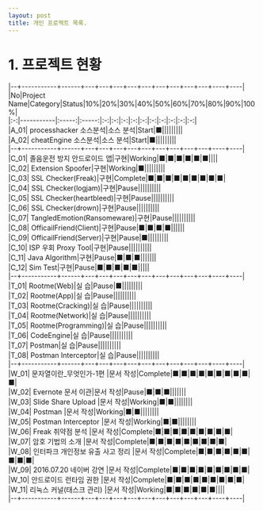 ```yaml
---
layout: post
title: 개인 프로젝트 목록.
---
```



# 1. 프로젝트 현황

|--+-----------+------+---+---+---+---+---+---+---+---+---+----+----|  
|No|Project Name|Category|Status|10%|20%|30%|40%|50%|60%|70%|80%|90%|100%|  
|:-:|-----------|:-----:|:-----:|:-:|:-:|:-:|:-:|:-:|:-:|:-:|:-:|:-:|:-:|  
|A_01| processhacker 소스분석|소스 분석|Start|■|||||||||    
|A_02| cheatEngine 소스분석|소스 분석|Start|■|||||||||    
|--+-----------+------+---+---+---+---+---+---+---+---+---+----+----|  
|C_01| 졸음운전 방지 안드로이드 앱|구현|Working|■|■|■|■|■|■||||   
|C_02| Extension Spoofer|구현|Working|■|||||||||   
|C_03| SSL Checker(Freak)|구현|Complete|■|■|■|■|■|■|■|■|■|   
|C_04| SSL Checker(logjam)|구현|Pause||||||||||   
|C_05| SSL Checker(heartbleed)|구현|Pause||||||||||   
|C_06| SSL Checker(drown)|구현|Pause||||||||||   
|C_07| TangledEmotion(Ransomeware)|구현|Pause||||||||||   
|C_08| OfficailFriend(Client)|구현|Pause|■|■|■|■||||||   
|C_09| OfficailFriend(Server)|구현|Pause|■|||||||||   
|C_10| ISP 우회 Proxy Tool|구현|Pause||||||||||   
|C_11| Java Algorithm|구현|Pause|■|■|■|||||||   
|C_12| Sim Test|구현|Pause|■|■|■|■|■|||||   
|--+-----------+------+---+---+---+---+---+---+---+---+---+----+----|  
|T_01| Rootme(Web)|실 습|Pause|■|||||||||   
|T_02| Rootme(App)|실 습|Pause||||||||||   
|T_03| Rootme(Cracking)|실 습|Pause||||||||||   
|T_04| Rootme(Network)|실 습|Pause||||||||||   
|T_05| Rootme(Programming)|실 습|Pause||||||||||   
|T_06| CodeEngine|실 습|Pause||||||||||   
|T_07| Postman|실 습|Pause||||||||||   
|T_08| Postman Interceptor|실 습|Pause||||||||||   
|--+-----------+------+---+---+---+---+---+---+---+---+---+----+----|  
|W_01| 문자열이란_무엇인가-1편 |문서 작성|Complete|■|■|■|■|■|■|■|■|■|■|    
|W_02| Evernote 문서 이관|문서 작성|Pause|■|■|■|||||||   
|W_03| Slide Share Upload |문서 작성|Working|■|■||||||||   
|W_04| Postman |문서 작성|Working|■|■||||||||   
|W_05| Postman Interceptor |문서 작성|Working|■|■||||||||   
|W_06| Freak 취약점 분석 |문서 작성|Complete|■|■|■|■|■|■|■|■|■|  
|W_07| 암호 기법의 소개 |문서 작성|Complete|■|■|■|■|■|■|■|■|■|  
|W_08| 인터파크 개인정보 유출 사고 정리 |문서 작성|Complete|■|■|■|■|■|■|■|■|■|  
|W_09| 2016.07.20 네이버 강연 |문서 작성|Complete|■|■|■|■|■|■|■|■|■|  
|W_10| 안드로이드 런타임 권한 |문서 작성|Complete|■|■|■|■|■|■|■|■|■|  
|W_11| 리눅스 커널(태스크 관리) |문서 작성|Working|■|■|■|■|■|■||||  
|--+-----------+------+---+---+---+---+---+---+---+---+---+----+----|  
